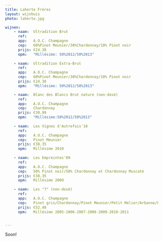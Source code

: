 ```yaml
---
title: Laherte Frères
layout: wijnhuis
photo: laherte.jpg

wijnen:
    - naam:  Ultradition Brut
      ref:   
      app:   A.O.C. Champagne
      cep:   60%Pinot Meunier/30%Chardonnay/10% Pinot noir
      prijs: €24.38
      opm:   "Millésime: 50%2012/50%2013"
 
    - naam:  Ultradition Extra-Brut
      ref:   
      app:   A.O.C. Champagne
      cep:   60%Pinot Meunier/30%Chardonnay/10% Pinot noir
      prijs: €24.38
      opm:   "Millésime: 50%2012/50%2013"    

    - naam:  Blanc des Blancs Brut nature (non-dosé)
      ref:   
      app:   A.O.C. Champagne
      cep:   Chardonnay
      prijs: €30.99
      opm:   "Millésime:50%2012/50%2013"
      
    - naam:  Les Vignes d'Autrefois'10
      ref:   
      app:   A.O.C. Champagne
      cep:   Pinot Meunier
      prijs: €38.35
      opm:   Millésime 2010
      
    - naam:  Les Empreintes'09
      ref:   
      app:   A.O.C. Champagne
      cep:   50% Pinot noir/50% Chardonnay et Chardonnay Muscaté
      prijs: €38.35
      opm:   Millésime 2009
      
    - naam:  Les "7" (non-dosé)
      ref:
      app:   A.O.C. Champagne
      cep:   Pinot gris/Chardonnay/Pinot Meunier/Petit Melier/Arbanne/Pinot noir/Pinot blanc
      prijs: €52.48
      opm:   Millésime 2005-2006-2007-2008-2009-2010-2011

 
---
```

Soon!


